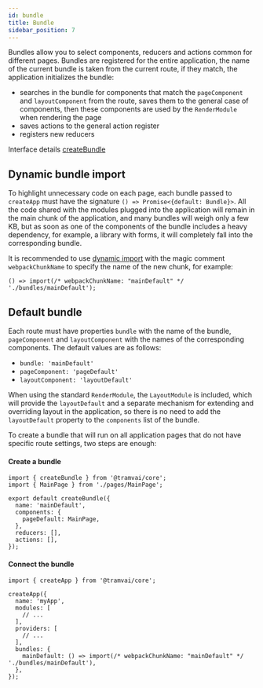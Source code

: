 ```yaml
---
id: bundle
title: Bundle
sidebar_position: 7
---
```


Bundles allow you to select components, reducers and actions common for different pages. Bundles are registered for the entire application, the name of the current bundle is taken from the current route, if they match, the application initializes the bundle:

- searches in the bundle for components that match the `pageComponent` and `layoutComponent` from the route, saves them to the general case of components, then these components are used by the `RenderModule` when rendering the page
- saves actions to the general action register
- registers new reducers

Interface details [createBundle](references/tramvai/core.md#createBundle)

## Dynamic bundle import

To highlight unnecessary code on each page, each bundle passed to `createApp` must have the signature `() => Promise<{default: Bundle}>`. All the code shared with the modules plugged into the application will remain in the main chunk of the application, and many bundles will weigh only a few KB, but as soon as one of the components of the bundle includes a heavy dependency, for example, a library with forms, it will completely fall into the corresponding bundle.

It is recommended to use [dynamic import](https://webpack.js.org/guides/code-splitting/#dynamic-imports) with the magic comment `webpackChunkName` to specify the name of the new chunk, for example:

```tsx
() => import(/* webpackChunkName: "mainDefault" */ './bundles/mainDefault');
```

## Default bundle

Each route must have properties `bundle` with the name of the bundle, `pageComponent` and `layoutComponent` with the names of the corresponding components. The default values ​​are as follows:

- `bundle: 'mainDefault'`
- `pageComponent: 'pageDefault'`
- `layoutComponent: 'layoutDefault'`

When using the standard `RenderModule`, the `LayoutModule` is included, which will provide the `layoutDefault` and a separate mechanism for extending and overriding layout in the application, so there is no need to add the `layoutDefault` property to the `components` list of the bundle.

To create a bundle that will run on all application pages that do not have specific route settings, two steps are enough:

#### Create a bundle

```tsx
import { createBundle } from '@tramvai/core';
import { MainPage } from './pages/MainPage';

export default createBundle({
  name: 'mainDefault',
  components: {
    pageDefault: MainPage,
  },
  reducers: [],
  actions: [],
});
```

#### Connect the bundle

```tsx
import { createApp } from '@tramvai/core';

createApp({
  name: 'myApp',
  modules: [
    // ...
  ],
  providers: [
    // ...
  ],
  bundles: {
    mainDefault: () => import(/* webpackChunkName: "mainDefault" */ './bundles/mainDefault'),
  },
});
```
